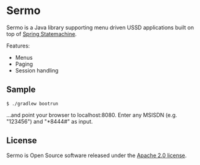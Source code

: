 # Sermo

Sermo is a Java library supporting menu driven USSD applications built on top of [Spring Statemachine](https://projects.spring.io/spring-statemachine/).

Features:
* Menus
* Paging
* Session handling

## Sample

`$ ./gradlew bootrun`

...and point your browser to localhost:8080. Enter any MSISDN (e.g. "123456") and "*8444#" as input.

## License
Sermo is Open Source software released under the [Apache 2.0 license](https://www.apache.org/licenses/LICENSE-2.0.html).
